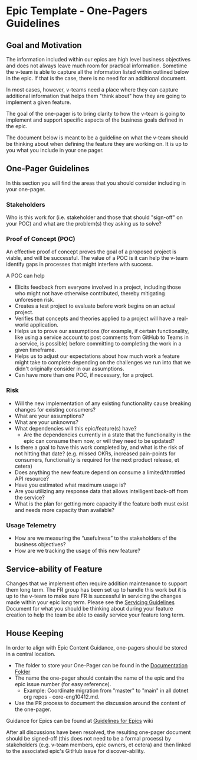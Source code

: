 # Epic Template - One-Pagers Guidelines

## Goal and Motivation

The information included within our epics are high level business objectives and does not always leave much room for practical information. Sometime the v-team is able to capture all the information listed within outlined below in the epic. If that is the case, there is no need for an additional document.

In most cases, however, v-teams need a place where they can capture additional information that helps them "think about" how they are going to implement a given feature.

The goal of the one-pager is to bring clarity to how the v-team is going to implement and support specific aspects of the business goals defined in the epic.

The document below is meant to be a guideline on what the v-team should be thinking about when defining the feature they are working on. It is up to you what you include in your one pager.

## One-Pager Guidelines

In this section you will find the areas that you should consider including in your one-pager.

### Stakeholders

Who is this work for (i.e. stakeholder and those that should "sign-off" on your POC) and what are the problem(s) they asking us to solve?  

### Proof of Concept (POC)

An effective proof of concept proves the goal of a proposed project is viable, and will be successful. The value of a POC is it can help the v-team identify gaps in processes that might interfere with success.

A POC can help
- Elicits feedback from everyone involved in a project, including those who might not have otherwise contributed, thereby mitigating unforeseen risk.
- Creates a test project to evaluate before work begins on an actual project. 
- Verifies that concepts and theories applied to a project will have a real-world application.
- Helps us to prove our assumptions (for example, if certain functionality, like using a service account to post comments from GitHub to Teams in a service, is possible) before committing to completing the work in a given timeframe.
- Helps us to adjust our expectations about how much work a feature might take to complete depending on the challenges we run into that we didn't originally consider in our assumptions.
- Can have more than one POC, if necessary, for a project.


### Risk

- Will the new implementation of any existing functionality cause breaking changes for existing consumers?
- What are your assumptions?
- What are your unknowns?
- What dependencies will this epic/feature(s) have?
  - Are the dependencies currently in a state that the functionality in the epic can consume them now, or will they need to be updated?
- Is there a goal to have this work completed by, and what is the risk of not hitting that date? (e.g. missed OKRs, increased pain-points for consumers, functionality is required for the next product release, et cetera)
- Does anything the new feature depend on consume a limited/throttled API resource? 
- Have you estimated what maximum usage is? 
- Are you utilizing any response data that allows intelligent back-off from the service?
- What is the plan for getting more capacity if the feature both must exist and needs more capacity than available?

### Usage Telemetry

- How are we measuring the “usefulness” to the stakeholders of the business objectives?
- How are we tracking the usage of this new feature?

## Service-ability of Feature

Changes that we implement often require addition maintenance to support them long term. The FR group has been set up to handle this work but it is up to the v-team to make sure FR is successful in servicing the changes made within your epic long term. Please see the [Servicing Guidelines](https://github.com/dotnet/core-eng/blob/main/Documentation/Project-Docs/Servicing%20Guidelines.md) Document for what you should be thinking about during your feature creation to help the team be able to easily service your feature long term.

## House Keeping

In order to align with Epic Content Guidance, one-pagers should be stored in a central location. 
- The folder to store your One-Pager can be found in the [Documentation Folder](https://github.com/dotnet/core-eng/tree/main/Documentation/One-Pagers)
- The name the one-pager should contain the name of the epic and the epic issue number (for easy reference). 
  - Example: Coordinate migration from "master" to "main" in all dotnet org repos - core-eng10412.md. 
- Use the PR process to document the discussion around the content of the one-pager.

Guidance for Epics can be found at [Guidelines for Epics](https://github.com/dotnet/core-eng/wiki/%5BInt%5D---Guidelines-for-Epics) wiki

After all discussions have been resolved, the resulting one-pager document should be signed-off (this does not need to be a formal process) by stakeholders (e.g. v-team members, epic owners, et cetera) and then linked to the associated epic's GitHub issue for discover-ability.
